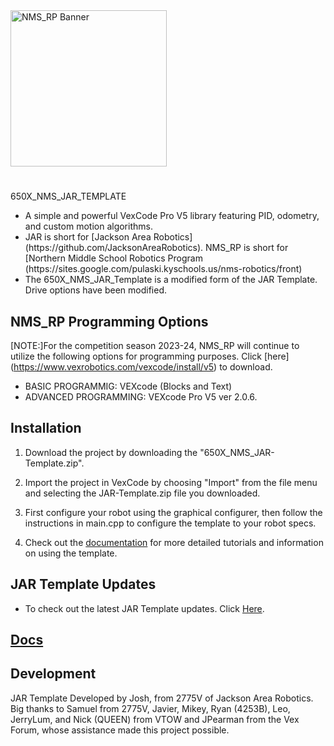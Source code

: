 <div>
     <div>
          <img 
               src="NMS_RP - Banner -SVG.svg"
               alt="NMS_RP Banner"
               width="250px"
               height="auto"
          />
     </div>
     <div>
          <h1></h1> 650X_NMS_JAR_TEMPLATE </h1>
          <ul>
               <li>
                    A simple and powerful VexCode Pro V5 library featuring PID, odometry, and custom motion algorithms.
               </li>
               <li>
                    JAR is short for [Jackson Area Robotics](https://github.com/JacksonAreaRobotics). NMS_RP is short for [Northern Middle School Robotics 
                    Program (https://sites.google.com/pulaski.kyschools.us/nms-robotics/front) 
               </li>
               <li>
                    The 650X_NMS_JAR_Template is a modified form of the JAR Template. Drive options have been modified.
               </li>
     </div>
</div>

     

              
## NMS_RP Programming Options
[NOTE:]For the competition season 2023-24, NMS_RP will continue to utilize the following options for programming purposes. Click [here]               (https://www.vexrobotics.com/vexcode/install/v5) to download. 
* BASIC PROGRAMMIG: VEXcode (Blocks and Text)
* ADVANCED PROGRAMMING: VEXcode Pro V5 ver 2.0.6. 

## Installation
1. Download the project by downloading the "650X_NMS_JAR-Template.zip". 

2. Import the project in VexCode by choosing "Import" from the file menu and selecting the JAR-Template.zip file you downloaded.

3. First configure your robot using the graphical configurer, then follow the instructions in main.cpp to configure the template to your robot specs.

4. Check out the [documentation](https://jacksonarearobotics.github.io/JAR-Template/) for more detailed tutorials and information on using the template.

## JAR Template Updates
* To check out the latest JAR Template updates. 
Click [Here](https://github.com/JacksonAreaRobotics/JAR-Template/releases/tag/v1.1.2).

## [Docs](https://jacksonarearobotics.github.io/JAR-Template/)

## Development
JAR Template Developed by Josh, from 2775V of Jackson Area Robotics. Big thanks to Samuel 
from 2775V, Javier, Mikey, Ryan (4253B), Leo, JerryLum, and Nick (QUEEN) from VTOW and 
JPearman from the Vex Forum, whose assistance made this project possible.



     


